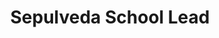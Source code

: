 ---
firstname: "Malak"
lastname: "Hmimy"
title: "Sepulveda School Lead"
group: "board"
img: mhmimy.jpg
year: 2021

positions:
  - year: 2019-2020
    title: Activities Director, Sepulveda Lead
---